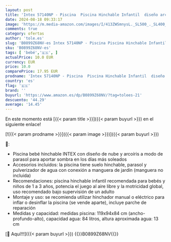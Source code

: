 ```yaml
---
layout: post
title: 'Intex 57140NP - Piscina  Piscina Hinchable Infantil  diseño arcoíris  Piscina Infantil Redonda  pulverizador  Suelo Acolchado y Parasol  Piscinas Desmontables para niños  Piscina bebé 12 Meses'
date: 2024-08-18 09:33:17
image: 'https://m.media-amazon.com/images/I/413ZWSmnysL._SL500_._SL400_.jpg'
comments: true
category: ofertas
author: 'tole.es'
slug: 'B0899Z68NV-es Intex 57140NP - Piscina Piscina Hinchable Infantil diseño...'
sku: 'B0899Z68NV-es'
tags: [ 'bebé','🇪🇸', ]
actualPrice: 10.0 EUR
currency: EUR
price: 10.0
comparePrice: 17.95 EUR
prodname: 'Intex 57140NP - Piscina  Piscina Hinchable Infantil  diseño arcoíris  Piscina Infantil Redonda  pulverizador  Suelo Acolchado y Parasol  Piscinas Desmontables para niños  Piscina bebé 12 Meses'
country: 'es'
flag: '🇪🇸'
brand: ''
buyurl: 'https://www.amazon.es/dp/B0899Z68NV/?tag=tolees-21'
descuento: '44.29'
average: '14.45'
---
```


En este momento está [{{< param title >}}]({{< param buyurl >}}) en el siguiente enlace!

[![{{< param prodname >}}]({{< param image >}})]({{< param buyurl >}})

🔎:

- Piscina bebé hinchable INTEX con diseño de nube y arcoíris a modo de parasol para aportar sombra en los días más soleados
- Accesorios incluidos: la piscina tiene suelo hinchable, parasol y pulverizador de agua con conexión a manguera de jardín (manguera no incluida)
- Recomendaciones: piscina hinchable infantil recomendada para bebés y niños de 1 a 3 años, potencia el juego al aire libre y la motricidad global, uso recomendado bajo supervisión de un adulto
- Montaje y uso: se recomienda utilizar hinchador manual o eléctrico para inflar o desinflar la piscina (se vende aparte), incluye parche de reparación
- Medidas y capacidad: medidas piscina: 119x94x84 cm (ancho-profundo-alto), capacidad agua: 84 litros, altura aproximada agua: 13 cm

[🛒 Aquí!!!]({{< param buyurl >}})
{{<world>}}B0899Z68NV{{</world>}}
